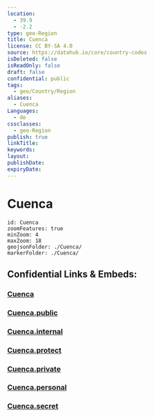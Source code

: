 ```yaml
---
location:
  - 39.9
  - -2.2
type: geo-Region
title: Cuenca
license: CC BY-SA 4.0
source: https://datahub.io/core/country-codes
isDeleted: false
isReadOnly: false
draft: false
confidential: public
tags:
  - geo/Country/Region
aliases:
  - Cuenca
Languages:
  - de
cssclasses:
  - geo-Region
publish: true
linkTitle:
keywords:
layout:
publishDate:
expiryDate:
---
```


# Cuenca

```leaflet
id: Cuenca
zoomFeatures: true 
minZoom: 4 
maxZoom: 18
geojsonFolder: ./Cuenca/
markerFolder: ./Cuenca/
```


## Confidential Links & Embeds: 

### [Cuenca](/_Standards/Earth/Continent/Europe/Europe~South/Spain/Provinces~Spain/Castilla-La_Mancha/Cuenca.md) 

### [Cuenca.public](/_public/Earth/Continent/Europe/Europe~South/Spain/Provinces~Spain/Castilla-La_Mancha/Cuenca.public.md) 

### [Cuenca.internal](/_internal/Earth/Continent/Europe/Europe~South/Spain/Provinces~Spain/Castilla-La_Mancha/Cuenca.internal.md) 

### [Cuenca.protect](/_protect/Earth/Continent/Europe/Europe~South/Spain/Provinces~Spain/Castilla-La_Mancha/Cuenca.protect.md) 

### [Cuenca.private](/_private/Earth/Continent/Europe/Europe~South/Spain/Provinces~Spain/Castilla-La_Mancha/Cuenca.private.md) 

### [Cuenca.personal](/_personal/Earth/Continent/Europe/Europe~South/Spain/Provinces~Spain/Castilla-La_Mancha/Cuenca.personal.md) 

### [Cuenca.secret](/_secret/Earth/Continent/Europe/Europe~South/Spain/Provinces~Spain/Castilla-La_Mancha/Cuenca.secret.md)

